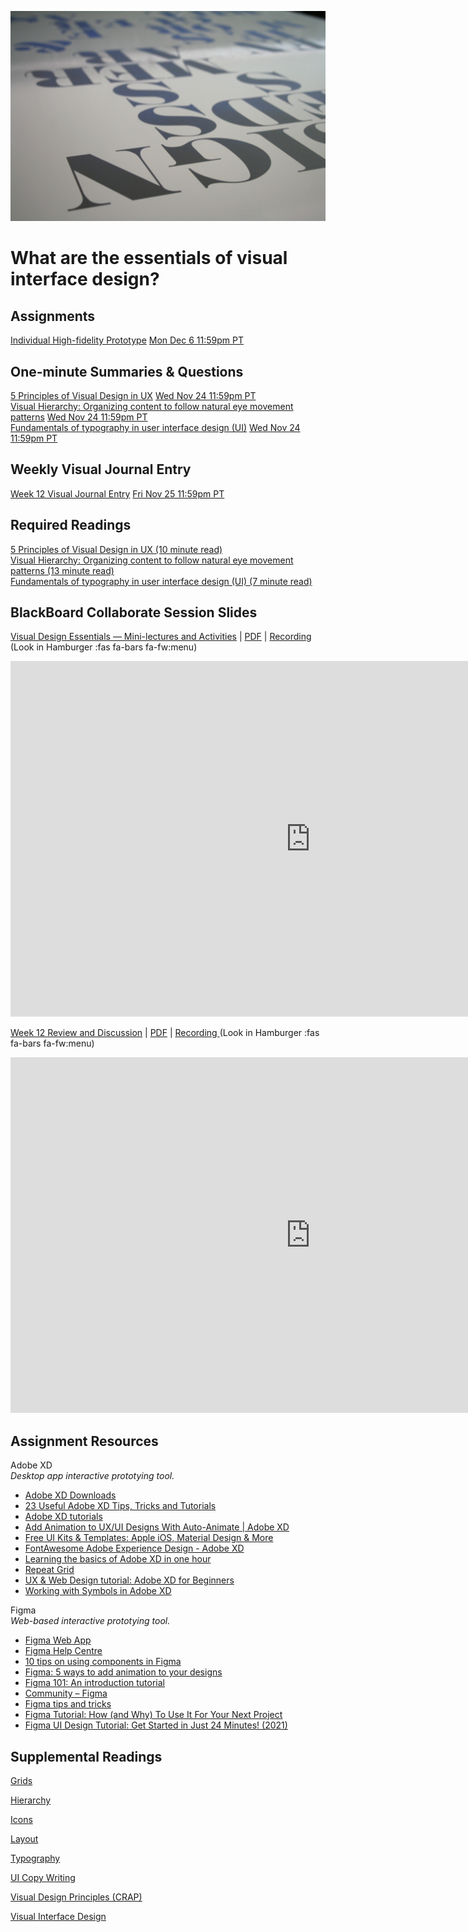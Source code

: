 ![Type on Page](images/4762082009_e0754cd5c3_b.jpg ':class=banner-image')

# What are the essentials of visual interface design?

## Assignments
[Individual High-fidelity Prototype](https://canvas.sfu.ca/courses/64326/assignments/662759) <span class='badge'> [Mon Dec 6 11:59pm PT](https://www.timeanddate.com/worldclock/fixedtime.html?msg=CMPT-363+High-fidelity+Prototype+Due+Date&iso=20211206T2359&p1=256)</span>  

## One-minute Summaries & Questions
[5 Principles of Visual Design in UX](https://canvas.sfu.ca/courses/64326/assignments/662740) <span class='badge'> [Wed Nov 24 11:59pm PT](https://www.timeanddate.com/worldclock/fixedtime.html?msg=One-minute+Summaries+for+Week+12+Due+Date&iso=20211124T235900&p1=256)</span>  
[Visual Hierarchy: Organizing content to follow natural eye movement patterns](https://canvas.sfu.ca/courses/64326/assignments/662739) <span class='badge'> [Wed Nov 24 11:59pm PT](https://www.timeanddate.com/worldclock/fixedtime.html?msg=One-minute+Summaries+for+Week+12+Due+Date&iso=20211124T235900&p1=256)</span>  
[Fundamentals of typography in user interface design (UI)](https://canvas.sfu.ca/courses/64326/assignments/662734) <span class='badge'> [Wed Nov 24 11:59pm PT](https://www.timeanddate.com/worldclock/fixedtime.html?msg=One-minute+Summaries+for+Week+12+Due+Date&iso=20211124T235900&p1=256)</span>  

## Weekly Visual Journal Entry
[Week 12 Visual Journal Entry](https://canvas.sfu.ca/courses/64326/assignments/662765) <span class='badge'> [Fri Nov 25 11:59pm PT](https://www.timeanddate.com/worldclock/fixedtime.html?msg=CMPT-363+Week+12+Visual+Journal+Entry+Due+Date&iso=20211125T235900)</span>  

## Required Readings  
[5 Principles of Visual Design in UX (10 minute read)](https://www.nngroup.com/articles/principles-visual-design/)  
[Visual Hierarchy: Organizing content to follow natural eye movement patterns (13 minute read)](https://www.interaction-design.org/literature/article/visual-hierarchy-organizing-content-to-follow-natural-eye-movement-patterns)  
[Fundamentals of typography in user interface design (UI) (7 minute read)](https://uxdesign.cc/fundamentals-of-typography-in-user-interface-design-ui-67cdd13bfa24)  

## BlackBoard Collaborate Session Slides
[Visual Design Essentials — Mini-lectures and Activities](https://docs.google.com/presentation/d/e/2PACX-1vTmrgSX59VMbZAvRwl5OWgfcVL9LjzPq3_Lml9CpCdnCafN94JxfHehaPhoZ3yEYTFX9fNMgVUPHdpO/pub?start=false&loop=false&delayms=3000) | [PDF](https://canvas.sfu.ca/courses/64326/files/folder/Downloads/Slides%20PDFs/Mini-Lectures%20and%20Activities/Week-12) | [Recording ](https://canvas.sfu.ca/courses/64326/external_tools/3544) (Look in Hamburger :fas fa-bars fa-fw:menu)  

<div class="video-container-16by9"><iframe src="https://docs.google.com/presentation/d/e/2PACX-1vTmrgSX59VMbZAvRwl5OWgfcVL9LjzPq3_Lml9CpCdnCafN94JxfHehaPhoZ3yEYTFX9fNMgVUPHdpO/embed?start=false&loop=false&delayms=3000" frameborder="0" width="960" height="569" allowfullscreen="true" mozallowfullscreen="true" webkitallowfullscreen="true"></iframe></div>

[Week 12 Review and Discussion](https://docs.google.com/presentation/d/e/2PACX-1vQOPJLJrmOx1Bf6fd3lyW7l0VwaszMcg_ReWvzOq3D8UISZquaA3LPzzUfMpn_IyWfGK-zMd_065Ugy/pub?start=false&loop=false&delayms=3000) | [PDF](https://canvas.sfu.ca/courses/64326/files/folder/Downloads/Slides%20PDFs/Review%20and%20Discussion/Week-12) | [Recording ](https://canvas.sfu.ca/courses/64326/external_tools/3544) (Look in Hamburger :fas fa-bars fa-fw:menu)  

<div class="video-container-16by9"><iframe src="https://docs.google.com/presentation/d/e/2PACX-1vQOPJLJrmOx1Bf6fd3lyW7l0VwaszMcg_ReWvzOq3D8UISZquaA3LPzzUfMpn_IyWfGK-zMd_065Ugy/embed?start=false&loop=false&delayms=3000" frameborder="0" width="960" height="569" allowfullscreen="true" mozallowfullscreen="true" webkitallowfullscreen="true"></iframe></div>

## Assignment Resources  

Adobe XD  
_Desktop app interactive prototying tool._
*   [Adobe XD Downloads](https://www.adobe.com/ca/products/xd.html)
*   [23 Useful Adobe XD Tips, Tricks and Tutorials](https://bashooka.com/resources/adobe-xd-tips-tricks-and-tutorials/)
*   [Adobe XD tutorials](https://helpx.adobe.com/ca/xd/tutorials.html)
*   [Add Animation to UX/UI Designs With Auto-Animate | Adobe XD](https://www.adobe.com/ca/products/xd/features/auto-animate.html)
*   [Free UI Kits & Templates: Apple iOS, Material Design & More](https://www.adobe.com/ca/products/xd/features/ui-kits.html)
*   [FontAwesome Adobe Experience Design - Adobe XD](https://github.com/boraunal/FontAwesome-AdobeExperience-Design-XD)
*   [Learning the basics of Adobe XD in one hour](https://medium.com/drill/learning-the-basics-of-adobe-xd-in-one-hour-3537f3ac02a3)  
*   [Repeat Grid](https://www.xdguru.com/adobe-xd-guide/repeat-grid/)
*   [UX & Web Design tutorial: Adobe XD for Beginners](https://www.digitalartsonline.co.uk/tutorials/interactive-design/adobe-xd-for-beginners/)
*   [Working with Symbols in Adobe XD](https://medium.com/@Jonthanjosh/working-with-symbols-in-adobe-xd-6363a999a1d)

Figma  
_Web-based interactive prototying tool._
*   [Figma Web App](https://www.figma.com/)
*   [Figma Help Centre](https://help.figma.com/hc/en-us)
*   [10 tips on using components in Figma](https://medium.com/design-with-figma/10-tips-on-using-components-in-figma-c7db9c5e7fe1)
*   [Figma: 5 ways to add animation to your designs](https://uxdesign.cc/figma-5-ways-to-add-animation-to-your-designs-e3c521aa8902)
*   [Figma 101: An introduction tutorial](https://www.youtube.com/watch?v=cCNLD5IZY34)
*   [Community – Figma](https://www.figma.com/community/explore)
*   [Figma tips and tricks](https://blog.prototypr.io/figma-tips-and-tricks-1c07ec13b696)  
*   [Figma Tutorial: How (and Why) To Use It For Your Next Project](https://snipcart.com/blog/how-to-use-figma-tutorial)  
*   [Figma UI Design Tutorial: Get Started in Just 24 Minutes! (2021)](https://www.youtube.com/watch?v=FTFaQWZBqQ8)  

## Supplemental Readings  

[Grids](ux-techniques-guide/06.what-are-the-essentials-of-visual-design/grids.md ':include')

[Hierarchy](ux-techniques-guide/06.what-are-the-essentials-of-visual-design/hierarchy.md ':include')

[Icons](ux-techniques-guide/06.what-are-the-essentials-of-visual-design/icons.md ':include')

[Layout](ux-techniques-guide/06.what-are-the-essentials-of-visual-design/layout.md ':include')

[Typography](ux-techniques-guide/06.what-are-the-essentials-of-visual-design/typography.md ':include')

[UI Copy Writing](ux-techniques-guide/06.what-are-the-essentials-of-visual-design/ui-copy-writing.md ':include')

[Visual Design Principles (CRAP)](ux-techniques-guide/06.what-are-the-essentials-of-visual-design/visual-design-principles.md ':include')

[Visual Interface Design](ux-techniques-guide/06.what-are-the-essentials-of-visual-design/visual-interface-design.md ':include')
